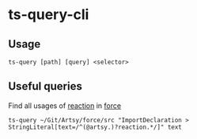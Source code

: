 # ts-query-cli

## Usage

```
ts-query [path] [query] <selector>
```

## Useful queries

Find all usages of [reaction](https://github.com/artsy/reaction) in [force](https://github.com/artsy/force)

```
ts-query ~/Git/Artsy/force/src "ImportDeclaration > StringLiteral[text=/^(@artsy.)?reaction.*/]" text
```
